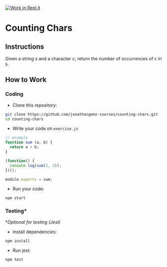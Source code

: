 [![Work in Repl.it](https://classroom.github.com/assets/work-in-replit-14baed9a392b3a25080506f3b7b6d57f295ec2978f6f33ec97e36a161684cbe9.svg)](https://classroom.github.com/online_ide?assignment_repo_id=3109485&assignment_repo_type=AssignmentRepo)
# Counting Chars

## Instructions
Given a string s and a character c, return the number of occurrences of c in s.

## How to Work

### Coding
- Clone this repository:

```bash
git clone https://github.com/jonathangomz-courses/counting-chars.git
cd counting-chars
```

- Write your code on `exercise.js`

```javascript
// example
function sum (a, b) {
  return a + b;
}

(function() {
  console.log(sum(1, 2));
})();

module.exports = sum;
```

- Run your code:

```bash
npm start
```

### Testing*
**Optional for testing (Jest)*

- Install dependencies:

```bash
npm install
```

- Run jest:
```
npm test
```
